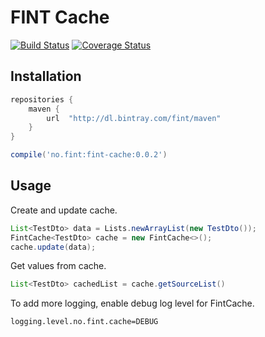 # FINT Cache

[![Build Status](https://travis-ci.org/FINTlibs/fint-cache.svg?branch=master)](https://travis-ci.org/FINTlibs/fint-cache) 
[![Coverage Status](https://coveralls.io/repos/github/FINTlibs/fint-cache/badge.svg?branch=master)](https://coveralls.io/github/FINTlibs/fint-cache?branch=master)

## Installation
```groovy
repositories {
    maven {
        url  "http://dl.bintray.com/fint/maven" 
    }
}

compile('no.fint:fint-cache:0.0.2')
```

## Usage

Create and update cache.

```java
List<TestDto> data = Lists.newArrayList(new TestDto());
FintCache<TestDto> cache = new FintCache<>();
cache.update(data);
```

Get values from cache.

```java
List<TestDto> cachedList = cache.getSourceList()
```

To add more logging, enable debug log level for FintCache.

```properties
logging.level.no.fint.cache=DEBUG
```